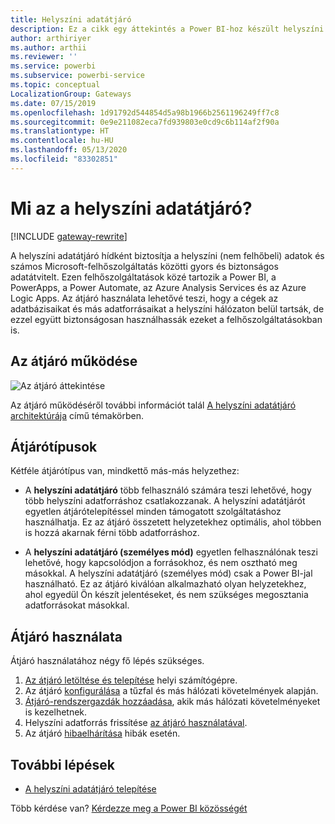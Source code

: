 ```yaml
---
title: Helyszíni adatátjáró
description: Ez a cikk egy áttekintés a Power BI-hoz készült helyszíni adatátjáróhoz. Ezt az átjárót használhatja DirectQuery-adatforrásokon történő munkához. Helyszíni adatokkal rendelkező felhőbeli adatkészletek frissítésére is használhatja ezt az átjárót.
author: arthiriyer
ms.author: arthii
ms.reviewer: ''
ms.service: powerbi
ms.subservice: powerbi-service
ms.topic: conceptual
LocalizationGroup: Gateways
ms.date: 07/15/2019
ms.openlocfilehash: 1d91792d544854d5a98b1966b2561196249ff7c8
ms.sourcegitcommit: 0e9e211082eca7fd939803e0cd9c6b114af2f90a
ms.translationtype: HT
ms.contentlocale: hu-HU
ms.lasthandoff: 05/13/2020
ms.locfileid: "83302851"
---
```

# <a name="what-is-an-on-premises-data-gateway"></a>Mi az a helyszíni adatátjáró?

[!INCLUDE [gateway-rewrite](../includes/gateway-rewrite.md)]

A helyszíni adatátjáró hídként biztosítja a helyszíni (nem felhőbeli) adatok és számos Microsoft-felhőszolgáltatás közötti gyors és biztonságos adatátvitelt. Ezen felhőszolgáltatások közé tartozik a Power BI, a PowerApps, a Power Automate, az Azure Analysis Services és az Azure Logic Apps. Az átjáró használata lehetővé teszi, hogy a cégek az adatbázisaikat és más adatforrásaikat a helyszíni hálózaton belül tartsák, de ezzel együtt biztonságosan használhassák ezeket a felhőszolgáltatásokban is.

## <a name="how-the-gateway-works"></a>Az átjáró működése

![Az átjáró áttekintése](media/service-gateway-onprem/on-premises-data-gateway.png)

Az átjáró működéséről további információt talál [A helyszíni adatátjáró architektúrája](/data-integration/gateway/service-gateway-onprem-indepth) című témakörben.

## <a name="types-of-gateways"></a>Átjárótípusok

Kétféle átjárótípus van, mindkettő más-más helyzethez:

* A **helyszíni adatátjáró** több felhasználó számára teszi lehetővé, hogy több helyszíni adatforráshoz csatlakozzanak. A helyszíni adatátjárót egyetlen átjárótelepítéssel minden támogatott szolgáltatáshoz használhatja. Ez az átjáró összetett helyzetekhez optimális, ahol többen is hozzá akarnak férni több adatforráshoz.

* A **helyszíni adatátjáró (személyes mód)** egyetlen felhasználónak teszi lehetővé, hogy kapcsolódjon a forrásokhoz, és nem osztható meg másokkal. A helyszíni adatátjáró (személyes mód) csak a Power BI-jal használható. Ez az átjáró kiválóan alkalmazható olyan helyzetekhez, ahol egyedül Ön készít jelentéseket, és nem szükséges megosztania adatforrásokat másokkal.

## <a name="use-a-gateway"></a>Átjáró használata

Átjáró használatához négy fő lépés szükséges.

1. [Az átjáró letöltése és telepítése](/data-integration/gateway/service-gateway-install) helyi számítógépre.
1. Az átjáró [konfigurálása](/data-integration/gateway/service-gateway-app) a tűzfal és más hálózati követelmények alapján.
1. [Átjáró-rendszergazdák hozzáadása](/data-integration/gateway/service-gateway-manage), akik más hálózati követelményeket is kezelhetnek.
1. Helyszíni adatforrás frissítése [az átjáró használatával](service-gateway-sql-tutorial.md).
1. Az átjáró [hibaelhárítása](service-gateway-onprem-tshoot.md) hibák esetén.

## <a name="next-steps"></a>További lépések

* [A helyszíni adatátjáró telepítése](/data-integration/gateway/service-gateway-install)

Több kérdése van? [Kérdezze meg a Power BI közösségét](https://community.powerbi.com/)
